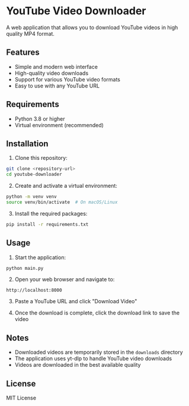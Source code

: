 # YouTube Video Downloader

A web application that allows you to download YouTube videos in high quality MP4 format.

## Features

- Simple and modern web interface
- High-quality video downloads
- Support for various YouTube video formats
- Easy to use with any YouTube URL

## Requirements

- Python 3.8 or higher
- Virtual environment (recommended)

## Installation

1. Clone this repository:
```bash
git clone <repository-url>
cd youtube-downloader
```

2. Create and activate a virtual environment:
```bash
python -m venv venv
source venv/bin/activate  # On macOS/Linux
```

3. Install the required packages:
```bash
pip install -r requirements.txt
```

## Usage

1. Start the application:
```bash
python main.py
```

2. Open your web browser and navigate to:
```
http://localhost:8000
```

3. Paste a YouTube URL and click "Download Video"

4. Once the download is complete, click the download link to save the video

## Notes

- Downloaded videos are temporarily stored in the `downloads` directory
- The application uses yt-dlp to handle YouTube video downloads
- Videos are downloaded in the best available quality

## License

MIT License 